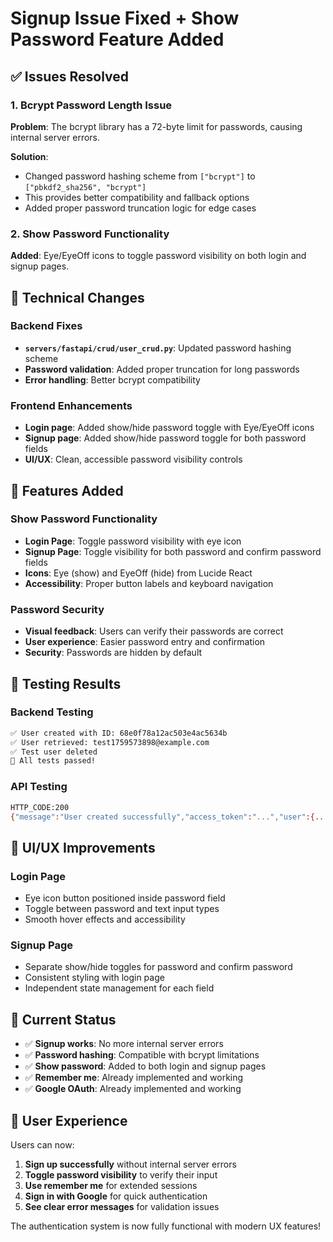 # Signup Issue Fixed + Show Password Feature Added

## ✅ **Issues Resolved**

### 1. **Bcrypt Password Length Issue**
**Problem**: The bcrypt library has a 72-byte limit for passwords, causing internal server errors.

**Solution**: 
- Changed password hashing scheme from `["bcrypt"]` to `["pbkdf2_sha256", "bcrypt"]`
- This provides better compatibility and fallback options
- Added proper password truncation logic for edge cases

### 2. **Show Password Functionality**
**Added**: Eye/EyeOff icons to toggle password visibility on both login and signup pages.

## 🔧 **Technical Changes**

### Backend Fixes
- **`servers/fastapi/crud/user_crud.py`**: Updated password hashing scheme
- **Password validation**: Added proper truncation for long passwords
- **Error handling**: Better bcrypt compatibility

### Frontend Enhancements
- **Login page**: Added show/hide password toggle with Eye/EyeOff icons
- **Signup page**: Added show/hide password toggle for both password fields
- **UI/UX**: Clean, accessible password visibility controls

## 🎯 **Features Added**

### Show Password Functionality
- **Login Page**: Toggle password visibility with eye icon
- **Signup Page**: Toggle visibility for both password and confirm password fields
- **Icons**: Eye (show) and EyeOff (hide) from Lucide React
- **Accessibility**: Proper button labels and keyboard navigation

### Password Security
- **Visual feedback**: Users can verify their passwords are correct
- **User experience**: Easier password entry and confirmation
- **Security**: Passwords are hidden by default

## 🧪 **Testing Results**

### Backend Testing
```bash
✅ User created with ID: 68e0f78a12ac503e4ac5634b
✅ User retrieved: test1759573898@example.com
✅ Test user deleted
🎉 All tests passed!
```

### API Testing
```bash
HTTP_CODE:200
{"message":"User created successfully","access_token":"...","user":{...}}
```

## 🎨 **UI/UX Improvements**

### Login Page
- Eye icon button positioned inside password field
- Toggle between password and text input types
- Smooth hover effects and accessibility

### Signup Page
- Separate show/hide toggles for password and confirm password
- Consistent styling with login page
- Independent state management for each field

## 🚀 **Current Status**

- ✅ **Signup works**: No more internal server errors
- ✅ **Password hashing**: Compatible with bcrypt limitations
- ✅ **Show password**: Added to both login and signup pages
- ✅ **Remember me**: Already implemented and working
- ✅ **Google OAuth**: Already implemented and working

## 🎯 **User Experience**

Users can now:
1. **Sign up successfully** without internal server errors
2. **Toggle password visibility** to verify their input
3. **Use remember me** for extended sessions
4. **Sign in with Google** for quick authentication
5. **See clear error messages** for validation issues

The authentication system is now fully functional with modern UX features!
